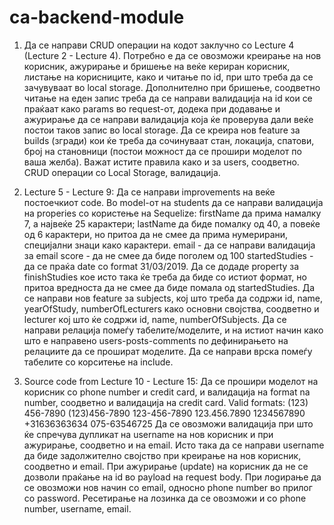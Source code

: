 # ca-backend-module

1. Да се направи CRUD операции на кодот заклучно со Lecture 4 (Lecture 2 - Lecture 4). Потребно е да се овозможи креирање на нов корисник, ажурирање и бришење на веќе кериран корисник, листање на корисниците, како и читање по id, при што треба да се зачувуваат во local storage. Дополнително при бришење, соодветно читање на еден запис треба да се направи валидација на id кои се праќаат како params во request-от, додека при додавање и ажурирање да се направи валидација која ќе проверува дали веќе постои таков запис во local storage. Да се креира нов feature за builds (згради) кои ќе треба да сочинуваат стан, локација, спатови, број на становници (постои можност да се прошири моделот по ваша желба). Важат истите правила како и за users, соодветно. CRUD операции со Local Storage, валидација.

2. Lecture 5 - Lecture 9: Да се направи improvements на веќе постоечкиот code. Во model-от на students да се направи валидација на properies со користење на Sequelize: 
  firstName да прима намалку 7, а највеќе 25 карактери;
  lastName да биде помалку од 40, а повеќе од 6 карактери, но притоа да не смее да прима нумерирани, специјални знаци како карактери.
  email - да се направи валидација за email
  score - да не смее да биде поголем од 100
  startedStudies - да се праќа date со format 31/03/2019.
Да се додаде property за finishStudies кое исто така ќе треба да биде со истиот формат, но притоа вредноста да не смее да биде помала од startedStudies. Да се направи нов feature за subjects, кој што треба да содржи id, name, yearOfStudy, numberOfLecturers како основни својства, соодветно и lecturer кој што ќе содржи id, name, numberOfSubjects. Да се направи релација помеѓу табелите/моделите, и на истиот начин како што е направено users-posts-comments по дефинирањето на релациите да се прошират моделите. Да се направи врска помеѓу табелите со корситење на include.

3. Source code from Lecture 10 - Lecture 15:
Да се прошири моделот на корисник со phone number и credit card, и валидација нa format na number, соодветно и валидација на credit card. 
Valid formats:
(123) 456-7890
(123)456-7890
123-456-7890
123.456.7890
1234567890
+31636363634
075-63546725
Да се овозможи валидација при што ќе спречува дупликат на username на нов корисник и при ажурирање, соодветно и на email.  Исто така да се направи username да биде задолжително својство при креирање на нов корисник, соодветно и email. При ажурирање (update) на корисник да не се дозволи праќање на id во payload на request body. При лоgирање да се овозможи нов начин со email, односно phone number во прилог со password. Ресетирање на лозинка да се овозможи и со phone number, username, email.

